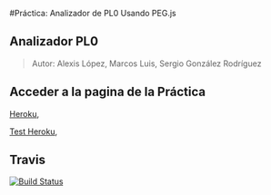 #Práctica: Analizador de PL0 Usando PEG.js

##  Analizador  PL0

> Autor: Alexis López, Marcos Luis, Sergio González Rodríguez

## Acceder a la pagina de la Práctica

[Heroku](https://pl0.herokuapp.com/), 

[Test Heroku](https://pl0.herokuapp.com/test), 






  
## Travis
[![Build Status](https://api.travis-ci.org/alu0100204148/pl0.svg)](https://travis-ci.org/alu0100204148/pl0)


